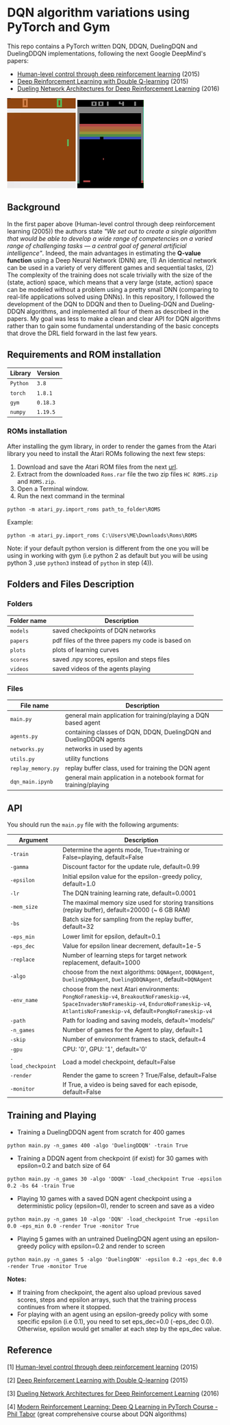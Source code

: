 # DQN algorithm variations using PyTorch and Gym

This repo contains a PyTorch written DQN, DDQN, DuelingDQN and DuelingDDQN implementations, following the next Google DeepMind's papers:

- [Human-level control through deep reinforcement learning](https://www.nature.com/articles/nature14236) (2015)
- [Deep Reinforcement Learning with Double Q-learning](https://arxiv.org/abs/1509.06461) (2015)
- [Dueling Network Architectures for Deep Reinforcement Learning](https://arxiv.org/abs/1511.06581) (2016)

![](videos/dqn_play_pong.gif) ![](videos/ddqn_play_breakout.gif)

## Background
In the first paper above (Human-level control through deep reinforcement learning (2005)) the authors state *"We set out to create a single algorithm that would be able to develop a wide range of competencies on a varied range of challenging tasks — a central goal of general artificial intelligence"*. Indeed, the main advantages in estimating the **Q-value function** using a Deep Neural Network (DNN) are, (1) An identical network can be used in a variety of very different games and sequential tasks, (2) The complexity of the training does not scale trivially with the size of the (state, action) space, which means that a very large (state, action) space can be modeled without a problem using a pretty small DNN (comparing to real-life applications solved using DNNs). In this repository, I followed the development of the DQN to DDQN and then to Dueling-DQN and Dueling-DDQN algorithms, and implemented all four of them as described in the papers. My goal was less to make a clean and clear API for DQN algorithms rather than to gain some fundamental understanding of the basic concepts that drove the DRL field forward in the last few years.

## Requirements and ROM installation

|Library         | Version |
|----------------|---------|
|`Python`        |  `3.8`  |
|`torch`         |  `1.8.1`|
|`gym`           | `0.18.3`|
|`numpy`         | `1.19.5`|

### ROMs installation
After installing the gym library, in order to render the games from the Atari library you need to install the Atari ROMs following the next few steps:
1. Download and save the Atari ROM files from the next [url](http://www.atarimania.com/rom_collection_archive_atari_2600_roms.html).
2. Extract from the downloaded `Roms.rar` file the two zip files `HC ROMS.zip` and `ROMS.zip`.
3. Open a Terminal window.
4. Run the next command in the terminal 
```text
python -m atari_py.import_roms path_to_folder\ROMS
```

Example: 
```text
python -m atari_py.import_roms C:\Users\ME\Downloads\Roms\ROMS
```

Note: if your default python version is different from the one you will be using in working with gym (i.e python 2 as default but you will be using python 3 ,use `python3` instead of `python` in step (4)).

## Folders and Files Description

### Folders

|Folder name       |                     Description                                    |
|------------------|--------------------------------------------------------------------|
|`models`          | saved checkpoints of DQN networks                                  |
|`papers `         | pdf files of the three papers my code is based on                  |
|`plots`           | plots of learning curves                                           |
|`scores`          | saved .npy scores, epsilon and steps files                         |
|`videos`          | saved videos of the agents playing                                 |

### Files

|File name         |                     Description                                    |
|------------------|--------------------------------------------------------------------|
|`main.py`         | general main application for training/playing a DQN based agent    |
|`agents.py`       | containing classes of DQN, DDQN, DuelingDQN and DuelingDDQN agents |
|`networks.py`     | networks in used by agents                                         |
|`utils.py`        | utility functions                                                  |
|`replay_memory.py`| replay buffer class, used for training the DQN agent               |
|`dqn_main.ipynb`  | general main application in a notebook format for training/playing |



## API

You should run the `main.py` file with the following arguments:

|Argument             | Description                                                                                   |
|---------------------|-----------------------------------------------------------------------------------------------|
|`-train`             | Determine the agents mode, True=training or False=playing, default=False                      |
|`-gamma`             | Discount factor for the update rule, default=0.99                                             |
|`-epsilon`           | Initial epsilon value for the epsilon-greedy policy, default=1.0                              |
|`-lr`                | The DQN training learning rate, default=0.0001                                                |
|`-mem_size`          | The maximal memory size used for storing transitions (replay buffer), default=20000 (~ 6 GB RAM) |
|`-bs`                | Batch size for sampling from the replay buffer, default=32                                    |
|`-eps_min`           | Lower limit for epsilon, default=0.1                                                          |
|`-eps_dec`           | Value for epsilon linear decrement, default=1e-5                                              |
|`-replace`           | Number of learning steps for target network replacement, default=1000                         |
|`-algo`              | choose from the next algorithms: `DQNAgent`, `DDQNAgent`, `DuelingDQNAgent`, `DuelingDDQNAgent`, default=`DQNAgent`|
|`-env_name`          | choose from the next Atari environments: `PongNoFrameskip-v4`, `BreakoutNoFrameskip-v4`, `SpaceInvadersNoFrameskip-v4`, `EnduroNoFrameskip-v4`, `AtlantisNoFrameskip-v4`, default=`PongNoFrameskip-v4`        |
|`-path`              | Path for loading and saving models, default='models/'                                         |
|`-n_games`           | Number of games for the Agent to play, default=1                                              |
|`-skip`              | Number of environment frames to stack, default=4                                              |
|`-gpu`               | CPU: '0', GPU: '1', default='0'                                                               |
|`-load_checkpoint`   | Load a model checkpoint, default=False                                                        |
|`-render`            | Render the game to screen ? True/False, default=False                                         |
|`-monitor`           | If True, a video is being saved for each episode, default=False                               |


## Training and Playing
- Training a DuelingDDQN agent from scratch for 400 games

```text
python main.py -n_games 400 -algo 'DuelingDDQN' -train True
``` 

- Training a DDQN agent from checkpoint (if exist) for 30 games with epsilon=0.2 and batch size of 64

```text
python main.py -n_games 30 -algo 'DDQN' -load_checkpoint True -epsilon 0.2 -bs 64 -train True
```

- Playing 10 games with a saved DQN agent checkpoint using a deterministic policy (epsilon=0), render to screen and save as a video

```text
python main.py -n_games 10 -algo 'DQN' -load_checkpoint True -epsilon 0.0 -eps_min 0.0 -render True -monitor True
```

- Playing 5 games with an untrained DuelingDQN agent using an epsilon-greedy policy with epsilon=0.2 and render to screen

```text
python main.py -n_games 5 -algo 'DuelingDQN' -epsilon 0.2 -eps_dec 0.0 -render True -monitor True
```

**Notes:**
- If training from checkpoint, the agent also upload previous saved scores, steps and epsilon arrays, such that the training process continues from where it stopped.
- For playing with an agent using an epsilon-greedy policy with some specific epsilon (i.e 0.1), you need to set eps_dec=0.0 (-eps_dec 0.0). Otherwise, epsilon would get smaller at each step by the eps_dec value. 


## Reference

[1]  [Human-level control through deep reinforcement learning](https://www.nature.com/articles/nature14236) (2015)

[2]  [Deep Reinforcement Learning with Double Q-learning](https://arxiv.org/abs/1509.06461) (2015)

[3]  [Dueling Network Architectures for Deep Reinforcement Learning](https://arxiv.org/abs/1511.06581) (2016)

[4]  [Modern Reinforcement Learning: Deep Q Learning in PyTorch Course - Phil Tabor](https://www.udemy.com/course/deep-q-learning-from-paper-to-code/) (great comprehensive course about DQN algorithms)


 
